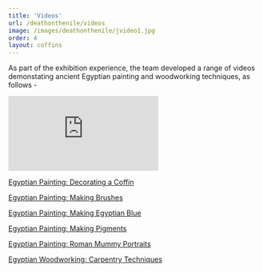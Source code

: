 ```yaml
---
title: 'Videos'
url: /deathonthenile/videos
image: /images/deathonthenile/jvideo1.jpg
order: 4
layout: coffins
---
```


As part of the exhibition experience, the team developed a range of videos demonstating ancient Egyptian painting and woodworking techniques, as follows - 

<div class="card col-sm p-0 m-2">
    <div class="embed-responsive embed-responsive-16by9">
        <iframe src="https://www.youtube.com/watch?v=poUyaK6JaJ8&feature=emb_logo" frameborder="0"
                            allow="accelerometer; autoplay; encrypted-media; gyroscope; picture-in-picture"
                            allowfullscreen class="embed-responsive-item"></iframe>
    </div>
 </div>

[Egyptian Painting: Decorating a Coffin](https://www.youtube.com/watch?v=poUyaK6JaJ8&feature=emb_logo)

[Egyptian Painting: Making Brushes](https://www.youtube.com/watch?v=CzJHiBswpZs&feature=emb_logo)

[Egyptian Painting: Making Egyptian Blue](https://www.youtube.com/watch?v=yX_VaS0CQFQ&feature=emb_logo)

[Egyptian Painting: Making Pigments](https://www.youtube.com/watch?v=l4N5N5JOUoI&feature=emb_logo)

[Egyptian Painting: Roman Mummy Portraits](https://www.youtube.com/watch?v=5Ko6ZT5Kwx8&feature=emb_logo)

[Egyptian Woodworking: Carpentry Techniques](https://www.youtube.com/watch?v=rETAATzTaZ0&feature=emb_logo)

